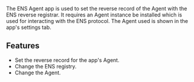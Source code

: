The ENS Agent app is used to set the reverse record of the Agent with the ENS reverse registrar. It requires an Agent 
instance be installed which is used for interacting with the ENS protocol. The Agent used is shown in the app's
settings tab.

## Features
- Set the reverse record for the app's Agent.
- Change the ENS registry.
- Change the Agent.